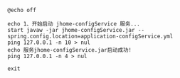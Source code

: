     @echo off   
    
    echo 1、开始启动 jhome-configService 服务...
    start javaw -jar jhome-configService.jar --spring.config.location=application-configService.yml
    ping 127.0.0.1 -n 10 > nul
    echo 服务jhome-configService.jar启动成功!
    ping 127.0.0.1 -n 4 > nul
     
    exit





